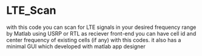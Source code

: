 # LTE_Scan
with this code you can scan for LTE signals in your desired frequency range by Matlab
using USRP or RTL as reciever front-end
you can have cell id and center frequency of existing cells (if any) with this codes.
 it also has a minimal GUI which developed with matlab app designer
